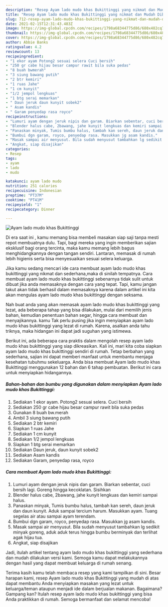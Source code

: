 ```yaml
---
description: "Resep Ayam lado mudo khas Bukittinggi yang nikmat dan Mudah Dibuat"
title: "Resep Ayam lado mudo khas Bukittinggi yang nikmat dan Mudah Dibuat"
slug: 712-resep-ayam-lado-mudo-khas-bukittinggi-yang-nikmat-dan-mudah-dibuat
date: 2021-02-15T12:31:43.483Z
image: https://img-global.cpcdn.com/recipes/1798a68344775d86/680x482cq70/ayam-lado-mudo-khas-bukittinggi-foto-resep-utama.jpg
thumbnail: https://img-global.cpcdn.com/recipes/1798a68344775d86/680x482cq70/ayam-lado-mudo-khas-bukittinggi-foto-resep-utama.jpg
cover: https://img-global.cpcdn.com/recipes/1798a68344775d86/680x482cq70/ayam-lado-mudo-khas-bukittinggi-foto-resep-utama.jpg
author: Abbie Banks
ratingvalue: 4.2
reviewcount: 13
recipeingredient:
- "1 ekor ayam Potong2 sesuai selera Cuci bersih"
- "250 gr cabe hijau besar campur rawit bila suka pedas"
- "8 buah bwmerah"
- "3 siung bawang putih"
- "2 btr kemiri"
- "1 ruas Jahe"
- "1 cm kunyit"
- "1/2 jempol lengkuas"
- "1 btg serai memarkan"
- " Daun jeruk daun kunyit sobek2"
- " Asam kandis"
- " Garam penyedap rasa royco"
recipeinstructions:
- "Lumuri ayam dengan jeruk nipis dan garam. Biarkan sebentar, cuci bersih lagi. Goreng hingga kecoklatan. Sisihkan"
- "Blender halus cabe, 2bawang, jahe kunyit lengkuas dan kemiri sampai halus."
- "Panaskan minyak, Tumis bumbu halus, tambah kan sereh, daun jeruk dan daun kunyit. Aduk sampai tercium harum. Masukkan ayam. Tuang segelas air atau sampai ayam terendam."
- "Bumbui dgn garam, royco, penyedap rasa. Masukkan jg asam kandis."
- "Masak sampai air menyusut. Bila sudah menyusut tambahkan lg sedikit minyak goreng, aduk aduk terus hingga bumbu berminyak dan terlihat agak hijau tua."
- "Angkat, siap disajikan"
categories:
- Resep
tags:
- ayam
- lado
- mudo

katakunci: ayam lado mudo 
nutrition: 251 calories
recipecuisine: Indonesian
preptime: "PT37M"
cooktime: "PT41M"
recipeyield: "1"
recipecategory: Dinner

---
```



![Ayam lado mudo khas Bukittinggi](https://img-global.cpcdn.com/recipes/1798a68344775d86/680x482cq70/ayam-lado-mudo-khas-bukittinggi-foto-resep-utama.jpg)

Di era  saat ini , kamu memang bisa membeli masakan siap saji tanpa mesti repot membuatnya dulu. Tapi, bagi mereka yang ingin memberikan sajian eksklusif bagi orang tercinta, maka kamu memang lebih bagus menghidangkannya dengan tangan sendiri. Lantaran, memasak di rumah lebih higienis serta bisa menyesuaikan sesuai selera keluarga.

Jika kamu sedang mencari ide cara membuat ayam lado mudo khas bukittinggi yang nikmat dan sederhana,maka di sinilah tempatnya. Cara membuat ayam lado mudo khas bukittinggi  sebenarnya tidak sulit untuk dibuat jika anda memasaknya dengan cara yang tepat. Tapi, kamu jangan takut akan tidak berhasil dalam memasaknya 
karena dalam artikel ini kita akan mengulas ayam lado mudo khas bukittinggi dengan seksama.  



Nah buat anda yang akan memasak ayam lado mudo khas bukittinggi yang lezat, ada beberapa tahap yang bisa dilakukan, mulai dari memilih jenis bahan, kemudian penentuan bahan segar, hingga cara membuat dan menyajikannya. kamu Tak perlu pusing jika ingin menyiapkan ayam lado mudo khas bukittinggi yang lezat di rumah. Karena, asalkan anda  tahu triknya, maka hidangan ini dapat jadi suguhan yang istimewa.

Berikut ini, ada beberapa cara praktis  dalam mengolah resep ayam lado mudo khas bukittinggi yang siap dikreasikan. Kali ini, mari kita coba siapkan ayam lado mudo khas bukittinggi sendiri di rumah. Tetap berbahan yang sederhana, sajian ini dapat memberi manfaat untuk membantu menjaga kesehatan tubuhmu sekeluarga. Anda bisa membuat Ayam lado mudo khas Bukittinggi menggunakan 12 bahan dan 6 tahap pembuatan. Berikut ini cara untuk menyiapkan hidangannya.

<!--inarticleads1-->

##### Bahan-bahan dan bumbu yang digunakan dalam menyiapkan Ayam lado mudo khas Bukittinggi:

1. Sediakan 1 ekor ayam. Potong2 sesuai selera. Cuci bersih
1. Sediakan 250 gr cabe hijau besar campur rawit bila suka pedas
1. Gunakan 8 buah bw.merah
1. Ambil 3 siung bawang putih
1. Sediakan 2 btr kemiri
1. Siapkan 1 ruas Jahe
1. Sediakan 1 cm kunyit
1. Sediakan 1/2 jempol lengkuas
1. Siapkan 1 btg serai memarkan
1. Sediakan  Daun jeruk, daun kunyit sobek2
1. Sediakan  Asam kandis
1. Sediakan  Garam, penyedap rasa, royco




<!--inarticleads2-->

##### Cara membuat Ayam lado mudo khas Bukittinggi:

1. Lumuri ayam dengan jeruk nipis dan garam. Biarkan sebentar, cuci bersih lagi. Goreng hingga kecoklatan. Sisihkan
1. Blender halus cabe, 2bawang, jahe kunyit lengkuas dan kemiri sampai halus.
1. Panaskan minyak, Tumis bumbu halus, tambah kan sereh, daun jeruk dan daun kunyit. Aduk sampai tercium harum. Masukkan ayam. Tuang segelas air atau sampai ayam terendam.
1. Bumbui dgn garam, royco, penyedap rasa. Masukkan jg asam kandis.
1. Masak sampai air menyusut. Bila sudah menyusut tambahkan lg sedikit minyak goreng, aduk aduk terus hingga bumbu berminyak dan terlihat agak hijau tua.
1. Angkat, siap disajikan




Jadi, itulah artikel tentang  ayam lado mudo khas bukittinggi  yang sederhana dan mudah dilakukan versi kami. Semoga kamu dapat melakukannya dengan hasil yang dapat membuat keluarga di rumah senang. 

Terima kasih kamu telah membaca resep yang kami tampilkan di sini. Besar harapan kami, resep  Ayam lado mudo khas Bukittinggi yang mudah di atas dapat membantu Anda menyiapkan masakan yang lezat untuk keluarga/teman ataupun menjadi ide dalam berjualan makanan. Bagaimana? Gampang kan? Itulah resep ayam lado mudo khas bukittinggi yang bisa Anda praktikkan di rumah. Semoga bermanfaat dan selamat mencoba!


